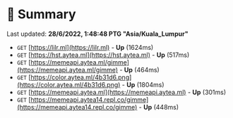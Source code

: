 # 📖 Summary
Last updated: **28/6/2022, 1:48:48 PTG "Asia/Kuala_Lumpur"**

- `GET` [https://lilr.ml](https://lilr.ml) - **Up** (1624ms)
- `GET` [https://hst.aytea.ml](https://hst.aytea.ml) - **Up** (517ms)
- `GET` [https://memeapi.aytea.ml/gimme](https://memeapi.aytea.ml/gimme) - **Up** (464ms)
- `GET` [https://color.aytea.ml/4b31d6.png](https://color.aytea.ml/4b31d6.png) - **Up** (1804ms)
- `GET` [https://memeapi.aytea.ml](https://memeapi.aytea.ml) - **Up** (301ms)
- `GET` [https://memeapi.aytea14.repl.co/gimme](https://memeapi.aytea14.repl.co/gimme) - **Up** (448ms)
